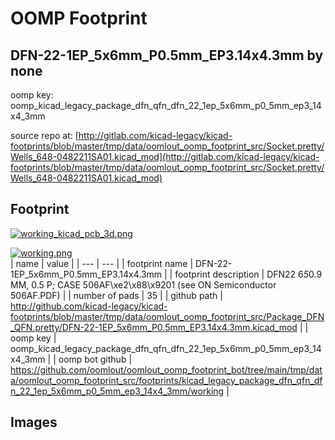 # OOMP Footprint  
## DFN-22-1EP_5x6mm_P0.5mm_EP3.14x4.3mm  by none  
  
oomp key: oomp_kicad_legacy_package_dfn_qfn_dfn_22_1ep_5x6mm_p0_5mm_ep3_14x4_3mm  
  
source repo at: [http://gitlab.com/kicad-legacy/kicad-footprints/blob/master/tmp/data/oomlout_oomp_footprint_src/Socket.pretty/Wells_648-0482211SA01.kicad_mod](http://gitlab.com/kicad-legacy/kicad-footprints/blob/master/tmp/data/oomlout_oomp_footprint_src/Socket.pretty/Wells_648-0482211SA01.kicad_mod)  
## Footprint  
  
[![working_kicad_pcb_3d.png](working_kicad_pcb_3d_600.png)](working_kicad_pcb_3d.png)  
  
[![working.png](working_600.png)](working.png)  
| name | value | 
| --- | --- | 
| footprint name | DFN-22-1EP_5x6mm_P0.5mm_EP3.14x4.3mm | 
| footprint description | DFN22 6*5*0.9 MM, 0.5 P; CASE 506AF\\xe2\\x88\\x9201 (see ON Semiconductor 506AF.PDF) | 
| number of pads | 35 | 
| github path | http://github.com/kicad-legacy/kicad-footprints/blob/master/tmp/data/oomlout_oomp_footprint_src/Package_DFN_QFN.pretty/DFN-22-1EP_5x6mm_P0.5mm_EP3.14x4.3mm.kicad_mod | 
| oomp key | oomp_kicad_legacy_package_dfn_qfn_dfn_22_1ep_5x6mm_p0_5mm_ep3_14x4_3mm | 
| oomp bot github | https://github.com/oomlout/oomlout_oomp_footprint_bot/tree/main/tmp/data/oomlout_oomp_footprint_src/footprints/kicad_legacy_package_dfn_qfn_dfn_22_1ep_5x6mm_p0_5mm_ep3_14x4_3mm/working | 
## Images  
